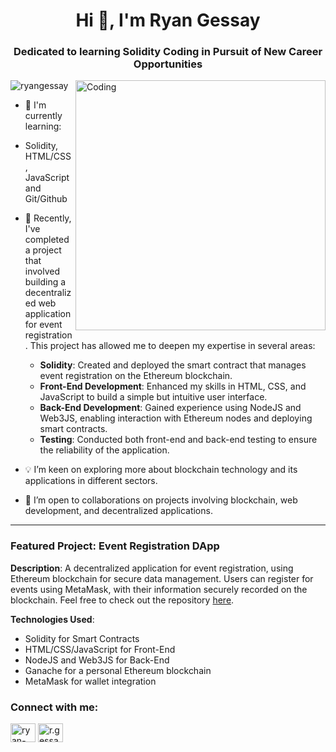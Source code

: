 <h1 align="center">Hi 👋, I'm Ryan Gessay</h1>
<h3 align="center">Dedicated to learning Solidity Coding in Pursuit of New Career Opportunities</h3>
<img align="right" alt="Coding" width="400" src="https://media0.giphy.com/media/v1.Y2lkPTc5MGI3NjExZTJyYW84NnZzdmk5ZDlnaHlkdmlnYWZvbTcwb3A4Ynphbjl3aTcwaSZlcD12MV9pbnRlcm5hbF9naWZfYnlfaWQmY3Q9Zw/WtTnAfZn6aVJfBzlN3/giphy.gif">

<p align="left"> <img src="https://komarev.com/ghpvc/?username=ryangessay&label=Profile%20views&color=0e75b6&style=flat" alt="ryangessay" /> </p>

- 🌱 I'm currently learning:<br>
- Solidity, HTML/CSS, JavaScript and Git/Github
  
- 🚀 Recently, I've completed a project that involved building a decentralized web application for event registration. This project has allowed me to deepen my expertise in several areas:
  
  - **Solidity**: Created and deployed the smart contract that manages event registration on the Ethereum blockchain.
  - **Front-End Development**: Enhanced my skills in HTML, CSS, and JavaScript to build a simple but intuitive user interface.
  - **Back-End Development**: Gained experience using NodeJS and Web3JS, enabling interaction with Ethereum nodes and deploying smart contracts.
  - **Testing**: Conducted both front-end and back-end testing to ensure the reliability of the application.
    
- 💡 I’m keen on exploring more about blockchain technology and its applications in different sectors.
- 🤝 I’m open to collaborations on projects involving blockchain, web development, and decentralized applications.

---

### Featured Project:  Event Registration DApp
**Description**: A decentralized application for event registration, using Ethereum blockchain for secure data management. Users can register for events using MetaMask, with their information securely recorded on the blockchain.
Feel free to check out the repository [here](https://github.com/ryangessay/ERD).

**Technologies Used**:
- Solidity for Smart Contracts
- HTML/CSS/JavaScript for Front-End
- NodeJS and Web3JS for Back-End
- Ganache for a personal Ethereum blockchain
- MetaMask for wallet integration

<h3 align="left">Connect with me:</h3>
<p align="left">
<a href="https://linkedin.com/in/ryan-gessay-378888236" target="blank"><img align="center" src="https://raw.githubusercontent.com/rahuldkjain/github-profile-readme-generator/master/src/images/icons/Social/linked-in-alt.svg" alt="ryan-gessay-378888236" height="30" width="40" /></a>
<a href="https://instagram.com/r.gessay_" target="blank"><img align="center" src="https://raw.githubusercontent.com/rahuldkjain/github-profile-readme-generator/master/src/images/icons/Social/instagram.svg" alt="r.gessay_" height="30" width="40" /></a>
</p>
